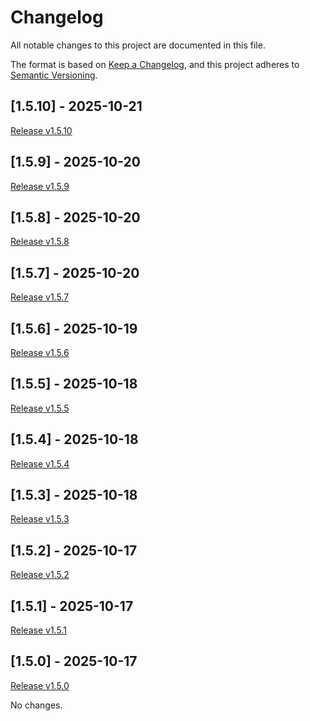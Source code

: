 # Changelog

All notable changes to this project are documented in this file.

The format is based on [Keep a Changelog](https://keepachangelog.com/en/1.0.0/), 
and this project adheres to [Semantic Versioning](https://semver.org/spec/v2.0.0.html).

## [1.5.10] - 2025-10-21

[Release v1.5.10](https://github.com/MathiasDaverede/job-search/releases/tag/v1.5.10)

## [1.5.9] - 2025-10-20

[Release v1.5.9](https://github.com/MathiasDaverede/job-search/releases/tag/v1.5.9)

## [1.5.8] - 2025-10-20

[Release v1.5.8](https://github.com/MathiasDaverede/job-search/releases/tag/v1.5.8)

## [1.5.7] - 2025-10-20

[Release v1.5.7](https://github.com/MathiasDaverede/job-search/releases/tag/v1.5.7)

## [1.5.6] - 2025-10-19

[Release v1.5.6](https://github.com/MathiasDaverede/job-search/releases/tag/v1.5.6)

## [1.5.5] - 2025-10-18

[Release v1.5.5](https://github.com/MathiasDaverede/job-search/releases/tag/v1.5.5)

## [1.5.4] - 2025-10-18

[Release v1.5.4](https://github.com/MathiasDaverede/job-search/releases/tag/v1.5.4)

## [1.5.3] - 2025-10-18

[Release v1.5.3](https://github.com/MathiasDaverede/job-search/releases/tag/v1.5.3)

## [1.5.2] - 2025-10-17

[Release v1.5.2](https://github.com/MathiasDaverede/job-search/releases/tag/v1.5.2)

## [1.5.1] - 2025-10-17

[Release v1.5.1](https://github.com/MathiasDaverede/job-search/releases/tag/v1.5.1)

## [1.5.0] - 2025-10-17

[Release v1.5.0](https://github.com/MathiasDaverede/job-search/releases/tag/v1.5.0)

No changes.
